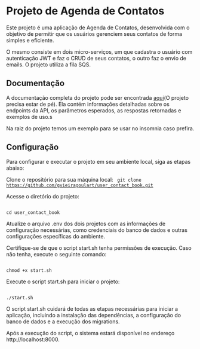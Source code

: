 <h1>Projeto de Agenda de Contatos</h1>
Este projeto é uma aplicação de Agenda de Contatos, desenvolvida com o objetivo de permitir que os usuários gerenciem seus contatos de forma simples e eficiente.

O mesmo consiste em dois micro-serviços, um que cadastra o usuário com autenticação JWT e faz o CRUD de seus contatos, o outro faz o envio de emails. O projeto utiliza a fila SQS.

<h2>Documentação</h2>
A documentação completa do projeto pode ser encontrada <a href="http://localhost:8000/docs/index.html">aqui</a>(O projeto precisa estar de pé). Ela contém informações detalhadas sobre os endpoints da API, os parâmetros esperados, as respostas retornadas e exemplos de uso.s

Na raiz do projeto temos um exemplo para se usar no insomnia caso prefira.

<h2>Configuração</h2>
Para configurar e executar o projeto em seu ambiente local, siga as etapas abaixo:

Clone o repositório para sua máquina local:
<code class="language-bash">
git clone https://github.com/gvieiragoulart/user_contact_book.git
</code>

Acesse o diretório do projeto:

<code class="language-bash">
cd user_contact_book
</code>

Atualize o arquivo .env dos dois projetos com as informações de configuração necessárias, como credenciais do banco de dados e outras configurações específicas do ambiente.

Certifique-se de que o script start.sh tenha permissões de execução. Caso não tenha, execute o seguinte comando:

<code class="language-bash">
chmod +x start.sh
</code>

Execute o script start.sh para iniciar o projeto:

<code class="language-bash">
./start.sh
</code>

O script start.sh cuidará de todas as etapas necessárias para iniciar a aplicação, incluindo a instalação das dependências, a configuração do banco de dados e a execução dos migrations.

Após a execução do script, o sistema estará disponível no endereço http://localhost:8000.

